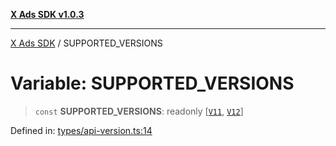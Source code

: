 [**X Ads SDK v1.0.3**](../README.md)

***

[X Ads SDK](../globals.md) / SUPPORTED\_VERSIONS

# Variable: SUPPORTED\_VERSIONS

> `const` **SUPPORTED\_VERSIONS**: readonly \[[`V11`](../enumerations/APIVersion.md#v11), [`V12`](../enumerations/APIVersion.md#v12)\]

Defined in: [types/api-version.ts:14](https://github.com/kage1020/x-ads-sdk/blob/main/src/types/api-version.ts#L14)
